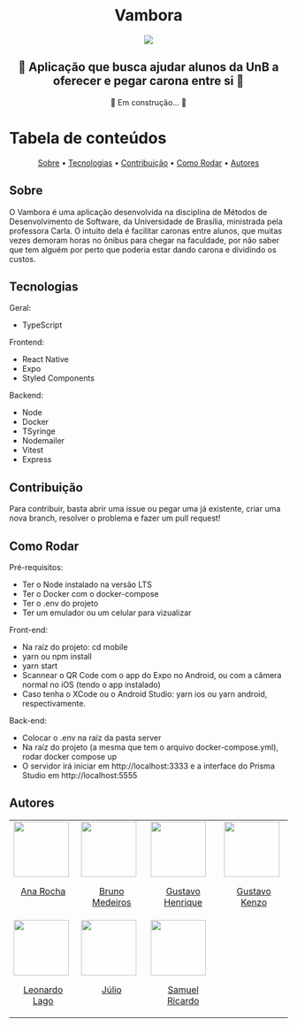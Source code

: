 <div align="center">
  <h1>Vambora</h1>

  <img src="https://user-images.githubusercontent.com/82476801/206912846-60274c1a-0835-4ff7-b3b3-87a722c1e711.png" />

  <h2>🚙 Aplicação que busca ajudar alunos da UnB a oferecer e pegar carona entre si 🚙</h2>

  <p> 
    🚧 Em construção...  🚧
  </p>
</div>

# Tabela de conteúdos

<p align="center">
 <a href="#sobre">Sobre</a> • 
 <a href="#tecnologias">Tecnologias</a> • 
 <a href="#contribuicao">Contribuição</a> • 
 <a href="#run">Como Rodar</a> • 
 <a href="#autores">Autores</a>
</p>

<section id="sobre">
  <h1> Sobre </h1>
  <p>
    O Vambora é uma aplicação desenvolvida na disciplina de Métodos de Desenvolvimento de Software, da Universidade de Brasília, ministrada pela professora Carla. O intuito dela é facilitar caronas entre alunos, que muitas vezes demoram horas no ônibus para chegar na faculdade, por não saber que tem alguém por perto que poderia estar dando carona e dividindo os custos.
  </p>
</section>

<section id="tecnologias">
  <h1> Tecnologias </h1>
  <p>Geral:</p>
  <ul>
    <li>TypeScript</li>
  </ul>
  <p>Frontend:</p>
  <ul>
    <li>React Native</li>
    <li>Expo</li>
    <li>Styled Components</li>
  </ul>
  <p>Backend:</p>
  <ul>
    <li>Node</li>
    <li>Docker</li>
    <li>TSyringe</li>
    <li>Nodemailer</li>
    <li>Vitest</li>
    <li>Express</li>
  </ul>
</section>

<section id="contribuicao">
  <h1> Contribuição </h1>
  
  <p> Para contribuir, basta abrir uma issue ou pegar uma já existente, criar uma nova branch, resolver o problema e fazer um pull request! </p>
</section>

<section id="run">
  <h1> Como Rodar </h1>
  
  <p>Pré-requisitos:</p>
  <ul>
    <li> Ter o Node instalado na versão LTS </li>
    <li> Ter o Docker com o docker-compose </li>
    <li> Ter o .env do projeto </li>
    <li> Ter um emulador ou um celular para vizualizar </li>
  </ul>
  
  <p>Front-end:</p>
  <ul>
    <li> Na raíz do projeto: cd mobile </li>
    <li> yarn ou npm install </li>
    <li> yarn start </li>
    <li> Scannear o QR Code com o app do Expo no Android, ou com a câmera normal no iOS (tendo o app instalado) </li>
    <li> Caso tenha o XCode ou o Android Studio: yarn ios ou yarn android, respectivamente. </li>
  </ul>
  
  <p>Back-end:</p>
  <ul>
    <li> Colocar o .env na raíz da pasta server </li>
    <li> Na raíz do projeto (a mesma que tem o arquivo docker-compose.yml), rodar docker compose up </li>
    <li> O servidor irá iniciar em http://localhost:3333 e a interface do Prisma Studio em http://localhost:5555 </li>
  </ul>
  
</section>

<section id="autores">
  <h1> Autores </h1>
  
  <table>
    <tr>
      <td valign="top">
        <a href="http://github.com/anaaroch">
          <img align="center" src="http://github.com/anaaroch.png" height="100" />
          <p align="center"> Ana Rocha </p>
        </a>
      </td>
      <td valign="top">
        <a href="http://github.com/brunomed">
          <img align="center" src="http://github.com/brunomed.png" height="100" />
          <p align="center"> Bruno Medeiros </p>
        </a>
      </td>
      <td valign="top">
        <a href="http://github.com/gustavohenrique23">
          <img align="center" src="http://github.com/gustavohenrique23.png" height="100" />
          <p align="center"> Gustavo Henrique </p>
        </a>
      </td>
      <td valign="top">
        <a href="http://github.com/gustavokenzo1">
          <img align="center" src="http://github.com/gustavokenzo1.png" height="100" />
          <p align="center"> Gustavo Kenzo </p>
        </a>
      </td>
    </tr>
    <tr>
      <td valign="top">
        <a href="http://github.com/lelamo2002">
          <img align="center" src="http://github.com/lelamo2002.png" height="100" />
          <p align="center"> Leonardo Lago </p>
        </a>
      </td>
      <td valign="top">
        <a href="http://github.com/typejulio">
          <img align="center" src="http://github.com/typejulio.png" height="100" />
          <p align="center"> Júlio </p>
        </a>
      </td>
      <td valign="top">
        <a href="http://github.com/samuelricardods">
          <img align="center" src="http://github.com/samuelricardods.png" height="100" />
          <p align="center"> Samuel Ricardo </p>
        </a>
      </td>
    </tr>
  </table>
</section>
